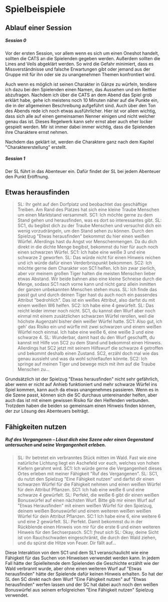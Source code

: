 # Spielbeispiele

## Ablauf einer Session

##### Session 0

Vor der ersten Session, vor allem wenn es sich um einen Oneshot handelt, sollten die CATS an die Spielenden gegeben werden. Außerdem sollten die Lines and Veils abgeklärt werden. So wird die Gefahr minimiert, dass es Missverständnisse und falsche Erwartungen gibt oder jemand aus der Gruppe mit für ihn oder sie zu unangenehmen Themen konfrontiert wird.
<!-- Entwicklerkommentar incoming-->
Auch wenn es möglich ist seinen Charakter in Gänze zu würfeln, tendiere ich dazu bei den Spielenden einen Namen, das Aussehen und ein Reittier abzufragen. Nachdem ich über die CATS an dem Abend das Spiel grob erklärt habe, gehe ich meistens noch 10 Minuten näher auf die Punkte ein, die in der allgemeinen Beschreibung aufgeführt sind. Auch über den Ton des Abends rede ich noch etwas ausführlicher. Hier ist vor allem wichtig, dass sich alle auf einen gemeinsamen Nenner einigen und nicht welcher genau das ist. Dieses Regelwerk kann sehr ernst aber auch eher locker gespielt werden. Mir ist immer dabei immer wichtig, dass die Spielenden ihre Charaktere ernst nehmen.

Nachdem das geklärt ist, werden die Charaktere ganz nach dem Kapitel "Charaktererstellung" erstellt.

##### Session 1

Der SL führt in das Abenteuer ein. Dafür findet der SL bei jedem Abenteuer den Punkt Eröffnung. 

## Etwas herausfinden

>SL: Ihr geht auf den Dorfplatz und beobachtet das geschäftige Treiben. Am Rand des Platzes hat sich eine kleine Traube Menschen um einen Marktstand versammelt.
>SC1: Ich möchte gerne zu dem Stand gehen und herausfinden, was es dort so interessantes gibt.
>SL: SC1, du begibst dich zu der Traube Menschen und versuchst dich ein wenig vorzudrängeln, um den Stand sehen zu können. Durch den Spielzug "Etwas herausfinden" bekommst du hier einen weißen Würfel. Allerdings hast du Angst vor Menschenmengen. Da du dich direkt in die dichte Menge begibst, bekommst du hier für auch noch einen schwarzen Würfel.
>SC1: Ich habe eine weiße 3 und eine schwarze 2 geworfen.
>SL: Das würde nicht für einen Hinweis reichen und ich würde dafür einen Verderbnispunkt bekommen.
>SC2: Ich möchte gerne dem Charakter von SC1 helfen. Ich bin zwar zierlich, aber vor meinem großen Tiger halten die meisten Menschen lieber etwas Abstand. Wir beide bahnen also eine kleine Schneise durch die Menge, sodass SC1 nach vorne kann und nicht ganz allein inmitten der ganzen unbekannten Menschen stehen muss.
>SL: Ich finde das passt gut und durch deinen Tiger hast du auch noch ein passendes Attribut "bedrohlich". Das ist ein weißes Attribut, also darfst du mit einem weißen W6 helfen.
>SC2: Ich habe eine 4 gewürfelt.
>SL: Das reicht leider immer noch nicht. SC1, du kannst den Wurf aber noch einmal mit einem zusätzlichen schwarzen Würfel rerollen, weil die höchste Augenzahl bisher dein weißer Würfel hatte.
>SC1: Also gut, ich geh' das Risiko ein und würfle mit zwei schwarzen und einem weißen Würfel noch einmal. Ich habe eine weiße 6, eine weiße 3 und eine schwarze 4.
>SL: Wunderbar, damit hast du den Wurf geschafft, du kannst mit Hilfe von SC2 zu dem Stand und bekommst einen Hinweis. Allerdings hat SC2 jetzt mit seinem Hilfswurf die schwarze 4 getroffen und bekommt deshalb einen Zustand. SC2, erzähl doch mal wie das genau aussieht und was da wohl schieflaufen könnte.
>SC2: Ich springe auf meinen Tiger und bewege mich mit ihm auf die Traube Menschen zu...

Grundsätzlich ist der Spielzug "Etwas herausfinden" nicht sehr gefährlich, aber wenn er nicht auf Anhieb funktioniert und mehr schwarze Würfel ins Spiel kommen, kann auch da etwas unangenehmes passieren. Wenn es in die Szene passt, können sich die SC durchaus untereinander helfen, aber auch das ist mit einem gewissen Risiko für den Helfenden verbunden. Trotzdem haben die beiden so gemeinsam einen Hinweis finden können, der zur Lösung des Abenteuers beiträgt.

## Fähigkeiten nutzen

##### Ruf des Vergangenen – Lässt dich eine Szene oder einen Gegenstand untersuchen und seine Vergangenheit erleben.

> SL: Ihr betretet ein verbranntes Stück mitten im Wald. Fast wie eine natürliche Lichtung liegt ein Aschefeld vor euch, welches von hohen Kiefern gerahmt wird.
> SC1: Ich würde gerne die Vergangenheit dieses Ortes erleben mit meiner Fähigkeit "Ruf des Vergangenen".
> SL: SC1, du nutzt den Spielzug "Eine Fähigkeit nutzen" und darfst dir einen schwarzen Würfel für die Fähigkeit nehmen und einen weißen Würfel für dein Attribut Pflanzen.
> SC1: Ich hab eine weiße 6 und eine schwarze 4 gewürfelt.
> SL: Perfekt, die weiße 6 gibt dir einen weißen Bonuswürfel auf einen nächsten Wurf. Bitte gib mir einen Wurf auf "Etwas Herausfinden" mit einem weißen Würfel für den Spielzug, deinem weißen Bonuswürfel und einem weiteren weißen weißen Würfel für dein Attribut Pflanzen.
> SC:1 Ich habe eine 6, eine weitere 6 und eine 2 gewürfelt.
> SL: Perfekt. Damit bekommst du in der Rückblende einen Hinweis von mir für die erste 6 und einen weiteren Hinweis für den Sechserpasch.
> SC1: *freut sich*
> SL: Okay, deine Sicht ist von Rauchschwaden eingeschränkt, die durch den Wald ziehen, und du spürst die Hitze von Feuer. Dir fällt auf...

Diese Interaktion von dem SC1 und dem SL1 veranschaulicht wie eine Fähigkeit für das Suchen von Hinweisen verwendet werden kann. In jedem Fall hätte der Spielleitende dem Spielenden die Geschichte erzählt wie der Wald verbrannt wurde, aber ohne einen weiteren Wurf auf "Etwas herausfinden" hätte der Spielende dafür keinen Hinweis erhalten. So hat der SL den SC direkt nach dem Wurf "Eine Fähigkeit nutzen" auf "Etwas herausfinden" werfen lassen und der SC hat dabei auch noch den weißen Bonuswürfel aus seinem erfolgreichen "Eine Fähigkeit nutzen" Spielzug verwendet. 
